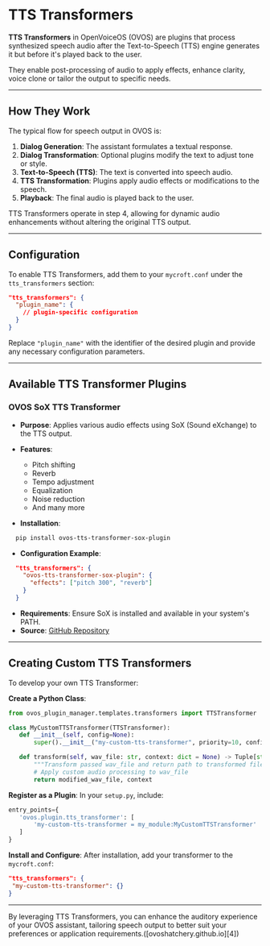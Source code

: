 # TTS Transformers

**TTS Transformers** in OpenVoiceOS (OVOS) are plugins that process synthesized speech audio after the Text-to-Speech (TTS) engine generates it but before it's played back to the user. 

They enable post-processing of audio to apply effects, enhance clarity, voice clone or tailor the output to specific needs.

---

## How They Work

The typical flow for speech output in OVOS is:

1. **Dialog Generation**: The assistant formulates a textual response.
2. **Dialog Transformation**: Optional plugins modify the text to adjust tone or style.
3. **Text-to-Speech (TTS)**: The text is converted into speech audio.
4. **TTS Transformation**: Plugins apply audio effects or modifications to the speech.
5. **Playback**: The final audio is played back to the user.

TTS Transformers operate in step 4, allowing for dynamic audio enhancements without altering the original TTS output.

---

## Configuration

To enable TTS Transformers, add them to your `mycroft.conf` under the `tts_transformers` section:

```json
"tts_transformers": {
  "plugin_name": {
    // plugin-specific configuration
  }
}
```

Replace `"plugin_name"` with the identifier of the desired plugin and provide any necessary configuration parameters.

---

## Available TTS Transformer Plugins

### **OVOS SoX TTS Transformer**

* **Purpose**: Applies various audio effects using SoX (Sound eXchange) to the TTS output.
* **Features**:

    * Pitch shifting
    * Reverb
    * Tempo adjustment
    * Equalization
    * Noise reduction
    * And many more
  
* **Installation**:

```bash
  pip install ovos-tts-transformer-sox-plugin
```

* **Configuration Example**:

```json
  "tts_transformers": {
    "ovos-tts-transformer-sox-plugin": {
      "effects": ["pitch 300", "reverb"]
    }
  }
```

* **Requirements**: Ensure SoX is installed and available in your system's PATH.
* **Source**: [GitHub Repository](https://github.com/OpenVoiceOS/ovos-tts-transformer-sox-plugin)

---

## Creating Custom TTS Transformers

To develop your own TTS Transformer:

**Create a Python Class**:

```python
from ovos_plugin_manager.templates.transformers import TTSTransformer

class MyCustomTTSTransformer(TTSTransformer):
   def __init__(self, config=None):
       super().__init__("my-custom-tts-transformer", priority=10, config=config)

   def transform(self, wav_file: str, context: dict = None) -> Tuple[str, dict]:
       """Transform passed wav_file and return path to transformed file"""
       # Apply custom audio processing to wav_file
       return modified_wav_file, context

```



**Register as a Plugin**:
In your `setup.py`, include:

```python
entry_points={
   'ovos.plugin.tts_transformer': [
       'my-custom-tts-transformer = my_module:MyCustomTTSTransformer'
   ]
}
```


**Install and Configure**:
After installation, add your transformer to the `mycroft.conf`:

```json
"tts_transformers": {
 "my-custom-tts-transformer": {}
}
```

---

By leveraging TTS Transformers, you can enhance the auditory experience of your OVOS assistant, tailoring speech output to better suit your preferences or application requirements.([ovoshatchery.github.io][4])

